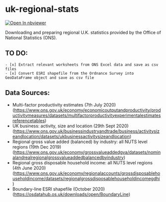 # uk-regional-stats
[![Open In nbviewer](https://warehouse-camo.ingress.cmh1.psfhosted.org/b76644f44625d8876b279659d108c1e5334fd8b3/68747470733a2f2f696d672e736869656c64732e696f2f62616467652f76696577253230696e2d6e627669657765722d6f72616e6765)](https://nbviewer.jupyter.org/github/topher-lo/uk-regional-stats/blob/master/extract.ipynb) 

Downloading and preparing regional U.K. statistics provided by the Office of National Statistics (ONS).

## TO DO:
    - [x] Extract relevant worksheets from ONS Excel data and save as csv files
    - [x] Convert ESRI shapefile from the Ordnance Survey into GeoDataFrame object and save as csv file

## Data Sources:
- Multi-factor productivity estimates (7th July 2020) (https://www.ons.gov.uk/economy/economicoutputandproductivity/productivitymeasures/datasets/multifactorproductivityexperimentalestimatesreferencetables)
- UK business: activity, size and location (29th Sept 2020) (https://www.ons.gov.uk/businessindustryandtrade/business/activitysizeandlocation/datasets/ukbusinessactivitysizeandlocation)
- Regional gross value added (balanced) by industry: all NUTS level regions (19th Dec 2019) (https://www.ons.gov.uk/economy/grossvalueaddedgva/datasets/nominalandrealregionalgrossvalueaddedbalancedbyindustry)
- Regional gross disposable household income: all NUTS level regions (4th June 2020) (https://www.ons.gov.uk/economy/regionalaccounts/grossdisposablehouseholdincome/datasets/regionalgrossdisposablehouseholdincomegdhi)
- Boundary-line ESRI shapefile (October 2020) (https://osdatahub.os.uk/downloads/open/BoundaryLine)
